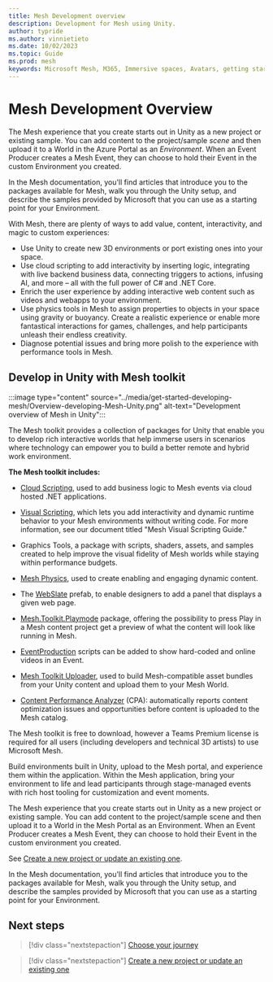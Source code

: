 ```yaml
---
title: Mesh Development overview
description: Development for Mesh using Unity.
author: typride
ms.author: vinnietieto
ms.date: 10/02/2023
ms.topic: Guide
ms.prod: mesh
keywords: Microsoft Mesh, M365, Immersive spaces, Avatars, getting started, documentation, features
---
```


# Mesh Development Overview

The Mesh experience that you create starts out in Unity as a new project or existing sample. You can add content to the project/sample *scene* and then upload it to a World in the Azure Portal as an *Environment*. When an Event Producer creates a Mesh Event, they can choose to hold their Event in the custom Environment you created.

In the Mesh documentation, you'll find articles that introduce you to the packages available for Mesh, walk you through the Unity setup, and describe the samples provided by Microsoft that you can use as a starting point for your Environment.

With Mesh, there are plenty of ways to add value, content, interactivity, and magic to custom experiences:

* Use Unity to create new 3D environments or port existing ones into your space.
* Use cloud scripting to add interactivity by inserting logic, integrating with live backend business data, connecting triggers to actions, infusing AI, and more – all with the full power of C# and .NET Core.
* Enrich the user experience by adding interactive web content such as videos and webapps to your environment.
* Use physics tools in Mesh to assign properties to objects in your space using gravity or buoyancy. Create a realistic experience or enable more fantastical interactions for games, challenges, and help participants unleash their endless creativity.
* Diagnose potential issues and bring more polish to the experience with performance tools in Mesh.

## Develop in Unity with Mesh toolkit

:::image type="content" source="../media/get-started-developing-mesh/Overview-developing-Mesh-Unity.png" alt-text="Development overview of Mesh in Unity":::

The Mesh toolkit provides a collection of packages for Unity that enable you to develop rich interactive worlds that help immerse users in scenarios where technology can empower you to build a better remote and hybrid work environment.

**The Mesh toolkit includes:**

* [Cloud Scripting](script-your-scene-logic/cloud-scripting-basic-concepts), used to add business logic to Mesh events via cloud hosted .NET applications.

* [Visual Scripting](script-your-scene-logic/visual-scripting), which lets you add interactivity and dynamic runtime behavior to your Mesh environments without writing code. For more information, see our document titled "Mesh Visual Scripting Guide."

* Graphics Tools, a package with scripts, shaders, assets, and samples created to help improve the visual fidelity of Mesh worlds while staying within performance budgets.

* [Mesh Physics](enhance-your-environment/physics-interactions), used to create enabling and engaging dynamic content.

* The [WebSlate](enhance-your-environment/webcontent) prefab, to enable designers to add a panel that displays a given web page.

* [Mesh.Toolkit.Playmode](debug-and-optimize-performance/playmode) package, offering the possibility to press Play in a Mesh content project get a preview of what the content will look like running in Mesh.

* [EventProduction](enhance-your-environment/add-event-features) scripts can be added to show hard-coded and online videos in an Event.

* [Mesh Toolkit Uploader](make-your-environment-available-for-events/build-and-publish-your-environment), used to build Mesh-compatible asset bundles from your Unity content and upload them to your Mesh World.

* [Content Performance Analyzer](debug-and-optimize-performance/performance-guidelines) (CPA): automatically reports content optimization issues and opportunities before content is uploaded to the Mesh catalog.



The Mesh toolkit is free to download, however a Teams Premium license is required for all users (including developers and technical 3D artists) to use Microsoft Mesh.

Build environments built in Unity, upload to the Mesh portal, and experience them within the application. Within the Mesh application, bring your environment to life and lead participants through stage-managed events with rich host tooling for customization and event moments.

The Mesh experience that you create starts out in Unity as a new project or existing sample. You can add content to the project/sample scene and then upload it to a World in the Mesh Portal as an Environment. When an Event Producer creates a Mesh Event, they can choose to hold their Event in the custom environment you created.

See [Create a new project or update an existing one](build-your-basic-environment/create-a-new-project-or-update.md).

In the Mesh documentation, you'll find articles that introduce you to the packages available for Mesh, walk you through the Unity setup, and describe the samples provided by Microsoft that you can use as a starting point for your Environment.

## Next steps

   > [!div class="nextstepaction"]
   > [Choose your journey](getting-started/choose-your-journey.md)

   > [!div class="nextstepaction"]
   > [Create a new project or update an existing one](build-your-basic-environment/create-a-new-project-or-update.md)
